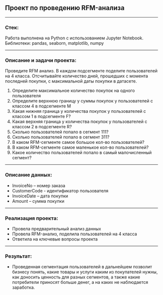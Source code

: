 ## **Проект по проведению RFM-анализа**


<hr>

### Стек:
Работа выполнена на Python с использованием Jupyter Notebook. Библиотеки: pandas, seaborn, matplotlib, numpy

<hr>

### Описание и задачи проекта:
Проведите RFM анализ. В каждом подсегменте поделите пользователей на 4 класса. Отсчитывайте количество дней, прошедших с момента последней покупки, с максимальной даты покупки в датасете.

1. Определите максимальное количество покупок на одного пользователя
2. Определите верхнюю границу у суммы покупок у пользователей с классом 4 в подсегменте М
3. Какая нижняя граница у количества покупок у пользователей с классом 1 в подсегменте F?
4. Какая верхняя граница у количества покупок у пользователей с классом 2 в подсегменте R?
5. Сколько пользователей попало в сегмент 111?
6. Сколько пользователей попало в сегмент 311?
7. В каком RFM-сегменте самое большое кол-во пользователей?
8. В каком RFM-сегменте самое маленькое кол-во пользователей?
9. Какое количество пользователей попало в самый малочисленный сегмент?

<hr>

### Описание данных:
- InvoiceNo – номер заказа
- CustomerCode - идентификатор пользователя
- InvoiceDate – дата покупки
- Amount – сумма покупки

<hr>

### Реализация проекта:
- Провела предварительный анализ данных
- Провела RFM-анализ, поделила пользователей на 4 класса
- Ответила на ключевые вопросы проекта

<hr>

### Результат:
- Проведенная сегментация пользователей в дальнейшем позволит бизнесу понять, какие товары и услуги каким из покупателей нужны, как доносить ценность для разных сегментов, а также какие потребители приносят больше денег, а на каких не наблюдается заработка. 
